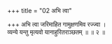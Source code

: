 +++
title = "02 अभि त्वा"

+++
अभि त्वा जरिमाहित गामुक्षणमिव रज्ज्वा ।  
व्यन्ये यन्तु मृत्यवो यानाहुरितराञ्छतम् ॥ ॥ २ ॥